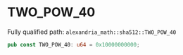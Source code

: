 # TWO_POW_40

Fully qualified path: `alexandria_math::sha512::TWO_POW_40`

```rust
pub const TWO_POW_40: u64 = 0x10000000000;
```

